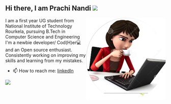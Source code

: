 
 <h2> Hi there, I am Prachi Nandi </a> <img src="https://media.giphy.com/media/ujrj9aoOdNvXO/giphy.gif" width="50"></h2>
 <img align='right' src="https://github.com/prachi237/prachi237/blob/master/Ellipse3.png" width="250">
  <p> I am a first year UG student from National Institute of Technology Rourkela, pursuing B.Tech in Computer Science and Engineering
  I'm a newbie developer/ Cod(H)er💻  and an  Open source enthusiast.
 <br> Consistently working on improving my skills and learning from my mistakes.</p>
 
 - 📫 How to reach me: [linkedIn](https://www.linkedin.com/in/prachi-nandi-461641198/)
<img src="https://github-readme-stats.vercel.app/api?username=prachi237&show_icons=true&count_private=true&theme=radical ">     



